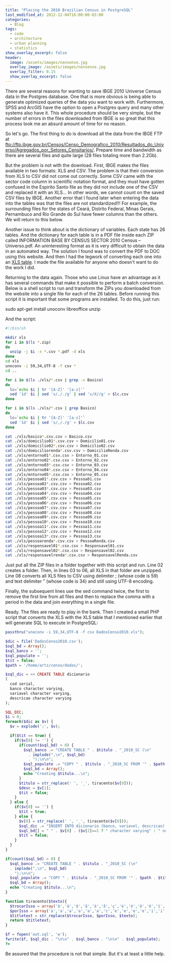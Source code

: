 ```yaml
---
title: "Placing the 2010 Brazilian Census in PostgreSQL"
last_modified_at: 2012-12-04T16:00:00-03:00
categories:
  - Blog
tags:
  - code
  - architecture
  - urban planning
  - statistics
show_overlay_excerpt: false
header:
  image: /assets/images/nonsense.jpg
  overlay_image: /assets/images/nonsense.jpg
  overlay_filter: 0.15
  show_overlay_excerpt: false
---
```


There are several reasons for wanting to save IBGE 2010 Universe Census data in the Postgres database. One that is more obvious is being able to generate optimized queries of the data you want to work with. Furthermore, SPSS and ArcGIS have the option to open a Postgres query and many other systems also have it. This whole procedure should be very simple, but the number of errors in the files downloaded from IBGE is so great that this process took me an absurd amount of time for no reason.

So let's go. The first thing to do is download all the data from the IBGE FTP at ftp://ftp.ibge.gov.br/Censos/Censo_Demografico_2010/Resultados_do_Universo/Agregados_por_Setores_Censitarios/. Prepare time and bandwidth as there are several files and quite large (28 files totaling more than 2.2Gb).

But the problem is not with the download. First, IBGE makes the files available in two formats: XLS and CSV. The problem is that their conversion from XLS to CSV did not come out correctly. Some CSV came with the sector code column in scientific notation format, and they must have gotten confused in the Espirito Santo file as they did not include one of the CSV and replaced it with an XLS... In other words, we cannot count on the saved CSV files by IBGE. Another error that I found later when entering the data into the tables was that the files are not standardized!!! For example, the surrounding files for the states of Ceará, Distrito Federal, Minas Gerais, Pernambuco and Rio Grande do Sul have fewer columns than the others. We will return to this below.

Another issue to think about is the dictionary of variables. Each state has 26 tables. And the dictionary for each table is in a PDF file inside each ZIP called INFORMATION BASE BY CENSUS SECTOR 2010 Census – Universo.pdf. An uninteresting format as it is very difficult to obtain the data in an automated way. The solution I found was to convert the PDF to DOC using this website. And then I had the legwork of converting each one into an [XLS table](/assets/downloads/DadosCenso2010.xls). I made the file available for anyone who doesn't want to do the work I did.

Returning to the data again. Those who use Linux have an advantage as it has several commands that make it possible to perform a batch conversion. Below is a shell script to run and transform the ZIPs you downloaded from the website into a single file for each of the 26 tables. Before running this script it is important that some programs are installed. To do this, just run:

sudo apt-get install unoconv libreoffice unzip

And the script:

```bash
#!/bin/sh

mkdir xls
for i in $(ls *.zip)
do
  unzip -j $i -x *.csv *.pdf -d xls
done
cd xls
unoconv -i 59,34,UTF-8 -f csv *
cd ..

for i in $(ls ./xls/*.csv | grep -v Basico)
do
  lc=`echo $i | tr '[A-Z]' '[a-z]'`
  sed '1d' $i | sed 's/,/./g' | sed 's/X//g' > $lc.csv
done

for i in $(ls ./xls/*.csv | grep Basico)
do
  lc=`echo $i | tr '[A-Z]' '[a-z]'`
  sed '1d' $i | sed 's/,/./g' > $lc.csv
done

cat ./xls/basico*.csv.csv > Basico.csv
cat ./xls/domicilio01*.csv.csv > Domicilio01.csv
cat ./xls/domicilio02*.csv.csv > Domicilio02.csv
cat ./xls/domiciliorenda*.csv.csv > DomicilioRenda.csv
cat ./xls/entorno01*.csv.csv > Entorno_01.csv
cat ./xls/entorno02*.csv.csv > Entorno_02.csv
cat ./xls/entorno03*.csv.csv > Entorno_03.csv
cat ./xls/entorno04*.csv.csv > Entorno_04.csv
cat ./xls/entorno05*.csv.csv > Entorno_05.csv
cat ./xls/pessoa01*.csv.csv > Pessoa01.csv
cat ./xls/pessoa02*.csv.csv > Pessoa02.csv
cat ./xls/pessoa03*.csv.csv > Pessoa03.csv
cat ./xls/pessoa04*.csv.csv > Pessoa04.csv
cat ./xls/pessoa05*.csv.csv > Pessoa05.csv
cat ./xls/pessoa06*.csv.csv > Pessoa06.csv
cat ./xls/pessoa07*.csv.csv > Pessoa07.csv
cat ./xls/pessoa08*.csv.csv > Pessoa08.csv
cat ./xls/pessoa09*.csv.csv > Pessoa09.csv
cat ./xls/pessoa10*.csv.csv > Pessoa10.csv
cat ./xls/pessoa11*.csv.csv > Pessoa11.csv
cat ./xls/pessoa12*.csv.csv > Pessoa12.csv
cat ./xls/pessoa13*.csv.csv > Pessoa13.csv
cat ./xls/pessoarenda*.csv.csv > PessoaRenda.csv
cat ./xls/responsavel01*.csv.csv > Responsavel01.csv
cat ./xls/responsavel02*.csv.csv > Responsavel02.csv
cat ./xls/responsavelrenda*.csv.csv > ResponsavelRenda.csv
```

Just put all the ZIP files in a folder together with this script and run. Line 02 creates a folder. Then, in lines 03 to 06, all XLS in that folder are unzipped. Line 08 converts all XLS files to CSV using delimiter ; (whose code is 59) and text delimiter ” (whose code is 34) and still using UTF-8 encoding.

Finally, the subsequent lines use the sed command twice, the first to remove the first line from all files and then to replace the comma with a period in the data and join everything in a single file.

Ready. The files are ready to play in the bank. Then I created a small PHP script that converts the XLS with the XLS table that I mentioned earlier that will generate SQL to execute in PostgreSQL:

```php
passthru("unoconv -i 59,34,UTF-8 -f csv DadosCenso2010.xls");

$dic = file('DadosCenso2010.csv');
$sql_bd = Array();
$sql_banco = '';
$sql_populate = '';
$tit = false;
$path = '/home/artz/censo/dados/';

$sql_dic = << CREATE TABLE dicionario
(
  cod serial,
  banco character varying,
  variavel character varying,
  descricao character varying
);

SQL_DIC;
$i = 0;
foreach($dic as $v) {
  $v = explode(';', $v);

  if($tit == true) {
    if($v[0] != '') {
      if(count($sql_bd) > 0) {
        $sql_banco .= "CREATE TABLE " . $titulo . "_2010_SC (\n"
          . implode(",\n", $sql_bd)
          . ");\n\n";
        $sql_populate .= "COPY " . $titulo . "_2010_SC FROM '" . $path . $titulo . ".csv' DELIMITERS ';' CSV;\n";
        $sql_bd = Array();
        echo "Creating $titulo...\n";
      }
      $titulo = str_replace(' ', '_', tiracento($v[0]));
      $desc = $v[1];
      $tit = false;
    }
  } else {
    if($v[0] == '') {
      $tit = true;
    } else {
      $v[0] = str_replace(' ', '_', tiracento($v[0]));
      $sql_dic .= "INSERT INTO dicionario (banco, variavel, descricao) VALUES ('" . $titulo . "_2010_SC', '" .$v[0] . "', '" . $v[1] . "');\n";
      $sql_bd[] = " " . $v[0] . ($v[2]==1 ? " character varying" : " numeric");
      $tit = false;
    }
  }
}

if(count($sql_bd) > 0) {
  $sql_banco .= "CREATE TABLE " . $titulo . "_2010_SC (\n"
  . implode(",\n", $sql_bd)
  . ");\n\n";
  $sql_populate .= "COPY " . $titulo . "_2010_SC FROM '" . $path . $titulo . ".csv' DELIMITERS ';' CSV;\n";
  $sql_bd = Array();
  echo "Creating $titulo...\n";
}

function tiracento($texto){
  $trocarIsso = array('à','á','â','ã','ä','å','ç','è','é','ê','ë','ì','í','î','ï','ñ','ò','ó','ô','õ','ö','ù','ü','ú','ÿ','À','Á','Â','Ã','Ä','Å','Ç','È','É','Ê','Ë','Ì','Í','Î','Ï','Ñ','Ò','Ó','Ô','Õ','Ö','O','Ù','Ü','Ú','Ÿ',);
  $porIsso = array('a','a','a','a','a','a','c','e','e','e','e','i','i','i','i','n','o','o','o','o','o','u','u','u','y','A','A','A','A','A','A','C','E','E','E','E','I','I','I','I','N','O','O','O','O','O','0','U','U','U','Y',);
  $titletext = str_replace($trocarIsso, $porIsso, $texto);
  return $titletext;
}

$f = fopen('out.sql', 'w');
fwrite($f, $sql_dic . "\n\n" . $sql_banco . "\n\n" . $sql_populate);
?>
```

Be assured that the procedure is not that simple. But it's at least a little help.
